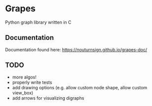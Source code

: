 # Grapes
Python graph library written in C

## Documentation
Documentation found here: https://nouturnsign.github.io/grapes-doc/

## TODO
*   more algos!
*   properly write tests
*   add drawing options (e.g. allow custom node shape, allow custom view_box)
*   add arrows for visualizing digraphs